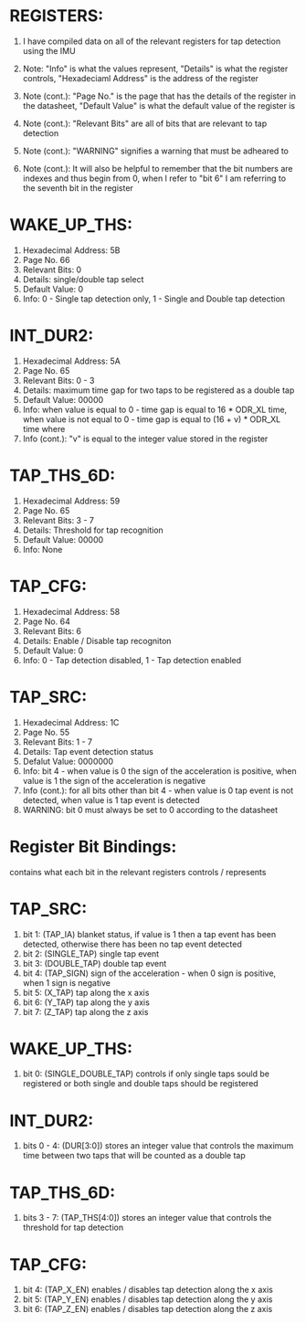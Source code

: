 # REGISTERS:

1. I have compiled data on all of the relevant registers for tap detection using the IMU

2. Note: "Info" is what the values represent, "Details" is what the register controls, "Hexadeciaml Address" is the address of the register
3. Note (cont.): "Page No." is the page that has the details of the register in the datasheet, "Default Value" is what the default value of the register is
4. Note (cont.): "Relevant Bits" are all of bits that are relevant to tap detection
5. Note (cont.): "WARNING" signifies a warning that must be adheared to
6. Note (cont.): It will also be helpful to remember that the bit numbers are indexes and thus begin from 0, when I refer to "bit 6" I am referring to the seventh bit in the register

# WAKE_UP_THS:
1. Hexadecimal Address: 5B
2. Page No. 66
3. Relevant Bits: 0
4. Details: single/double tap select
5. Default Value: 0
6. Info: 0 - Single tap detection only, 1 - Single and Double tap detection

# INT_DUR2:
1. Hexadecimal Address: 5A
2. Page No. 65
3. Relevant Bits: 0 - 3
4. Details: maximum time gap for two taps to be registered as a double tap
5. Default Value: 00000
6. Info: when value is equal to 0 - time gap is equal to 16 * ODR_XL time, when value is not equal to 0 - time gap is equal to (16 + v) * ODR_XL time where
7. Info (cont.): "v" is equal to the integer value stored in the register

# TAP_THS_6D:
1. Hexadecimal Address: 59
2. Page No. 65
3. Relevant Bits: 3 - 7
4. Details: Threshold for tap recognition
5. Default Value: 00000
6. Info: None

# TAP_CFG:
1. Hexadecimal Address: 58
2. Page No. 64
3. Relevant Bits: 6
4. Details: Enable / Disable tap recogniton
5. Default Value: 0
6. Info: 0 - Tap detection disabled, 1 - Tap detection enabled

# TAP_SRC:
1. Hexadecimal Address: 1C
2. Page No. 55
3. Relevant Bits: 1 - 7
4. Details: Tap event detection status
5. Defalut Value: 0000000
6. Info: bit 4 - when value is 0 the sign of the acceleration is positive, when value is 1 the sign of the acceleration is negative
7. Info (cont.): for all bits other than bit 4 - when value is 0 tap event is not detected, when value is 1 tap event is detected
8. WARNING: bit 0 must always be set to 0 according to the datasheet

# Register Bit Bindings:
contains what each bit in the relevant registers controls / represents

# TAP_SRC:
1.  bit 1: (TAP_IA) blanket status, if value is 1 then a tap event has been detected, otherwise there has been no tap event detected
2.  bit 2: (SINGLE_TAP) single tap event
3.  bit 3: (DOUBLE_TAP) double tap event
4.  bit 4: (TAP_SIGN) sign of the acceleration - when 0 sign is positive, when 1 sign is negative
5.  bit 5: (X_TAP) tap along the x axis
6.  bit 6: (Y_TAP) tap along the y axis
7.  bit 7: (Z_TAP) tap along the z axis

# WAKE_UP_THS:
1.  bit 0: (SINGLE_DOUBLE_TAP) controls if only single taps sould be registered or both single and double taps should be registered

# INT_DUR2:
1.  bits 0 - 4: (DUR[3:0]) stores an integer value that controls the maximum time between two taps that will be counted as a double tap

# TAP_THS_6D:
1.  bits 3 - 7: (TAP_THS[4:0]) stores an integer value that controls the threshold for tap detection

# TAP_CFG:
1.  bit 4: (TAP_X_EN) enables / disables tap detection along the x axis
2.  bit 5: (TAP_Y_EN) enables / disables tap detection along the y axis
3.  bit 6: (TAP_Z_EN) enables / disables tap detection along the z axis
